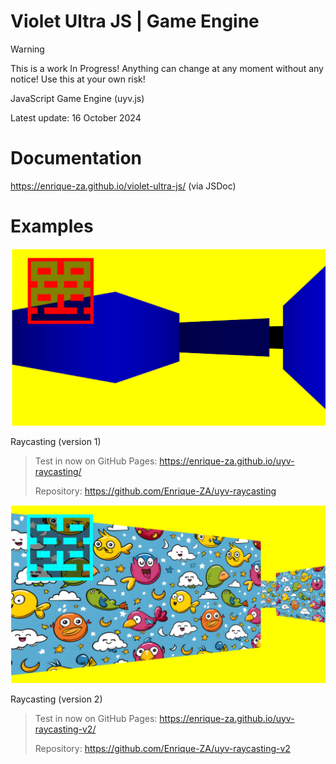# Violet Ultra JS | Game Engine

> [!WARNING]
> This is a work In Progress! Anything can change at any moment without any notice! Use this at your own risk!

JavaScript Game Engine (uyv.js)

Latest update: 16 October 2024


# Documentation

https://enrique-za.github.io/violet-ultra-js/ (via JSDoc)

# Examples

![screenshot](./screenshot.png)

Raycasting (version 1)

> Test in now on GitHub Pages: https://enrique-za.github.io/uyv-raycasting/
> 
> Repository: https://github.com/Enrique-ZA/uyv-raycasting

![screenshot](./screenshotA.png)

Raycasting (version 2)

> Test in now on GitHub Pages: https://enrique-za.github.io/uyv-raycasting-v2/
> 
> Repository: https://github.com/Enrique-ZA/uyv-raycasting-v2
